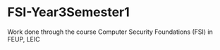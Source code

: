 # FSI-Year3Semester1
Work done through the course Computer Security Foundations (FSI) in FEUP, LEIC 
